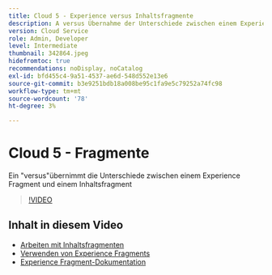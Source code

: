 ```yaml
---
title: Cloud 5 - Experience versus Inhaltsfragmente
description: A versus Übernahme der Unterschiede zwischen einem Experience Fragment und einem Inhaltsfragment
version: Cloud Service
role: Admin, Developer
level: Intermediate
thumbnail: 342864.jpeg
hidefromtoc: true
recommendations: noDisplay, noCatalog
exl-id: bfd455c4-9a51-4537-ae6d-548d552e13e6
source-git-commit: b3e9251bdb18a008be95c1fa9e5c79252a74fc98
workflow-type: tm+mt
source-wordcount: '78'
ht-degree: 3%

---
```


# Cloud 5 - Fragmente

Ein &quot;versus&quot;übernimmt die Unterschiede zwischen einem Experience Fragment und einem Inhaltsfragment

>[!VIDEO](https://video.tv.adobe.com/v/342864?quality=12&learn=on)

## Inhalt in diesem Video

+ [Arbeiten mit Inhaltsfragmenten](https://experienceleague.adobe.com/docs/experience-manager-cloud-service/content/assets/content-fragments/content-fragments.html)
+ [Verwenden von Experience Fragments](https://experienceleague.adobe.com/docs/experience-manager-learn/sites/experience-fragments/experience-fragments-feature-video-use.html)
+ [Experience Fragment-Dokumentation](https://experienceleague.adobe.com/docs/experience-manager-cloud-service/content/sites/authoring/fundamentals/experience-fragments.html)